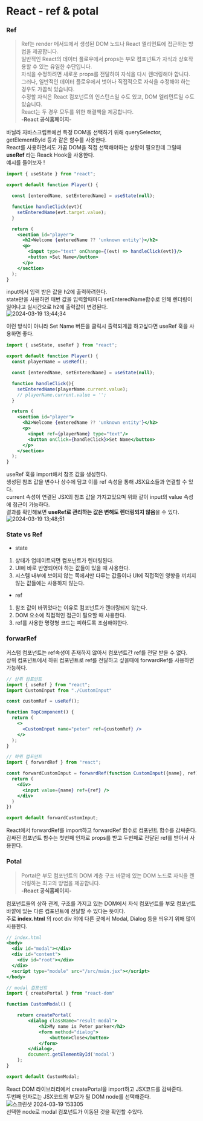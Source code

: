 React - ref & potal
===========

### Ref
>Ref는 render 메서드에서 생성된 DOM 노드나 React 엘리먼트에 접근하는 방법을 제공합니다.   
>일반적인 React의 데이터 플로우에서 props는 부모 컴포넌트가 자식과 상호작용할 수 있는 유일한 수단입니다.   
>자식을 수정하려면 새로운 props를 전달하여 자식을 다시 렌더링해야 합니다.   
>그러나, 일반적인 데이터 플로우에서 벗어나 직접적으로 자식을 수정해야 하는 경우도 가끔씩 있습니다.   
>수정할 자식은 React 컴포넌트의 인스턴스일 수도 있고, DOM 엘리먼트일 수도 있습니다.   
>React는 두 경우 모두를 위한 해결책을 제공합니다.   
>**-React 공식홈페이지-**

바닐라 자바스크립트에선 특정 DOM을 선택하기 위해 querySelector, getElementById 등과 같은 함수를 사용한다.   
React를 사용하면서도 가끔 DOM을 직접 선택해야하는 상황이 필요한데 그럴때 **useRef** 라는 Reack Hook을 사용한다.   
예시를 들어보자 !
```jsx
import { useState } from "react";

export default function Player() {

  const [enteredName, setEnteredName] = useState(null);

  function handleClick(evt){
    setEnteredName(evt.target.value);
  }

  return (
    <section id="player">
      <h2>Welcome {enteredName ?? 'unknown entity'}</h2>
      <p>
        <input type="text" onChange={(evt) => handleClick(evt)}/>
        <button >Set Name</button>
      </p>
    </section>
  );
}
```
input에서 입력 받은 값을 h2에 출력하려한다.   
state만을 사용하면 매번 값을 입력할때마다 setEnteredName함수로 인해 렌더링이 일어나고 실시간으로 h2에 출력값이 변경된다.   
![2024-03-19 13;44;34](https://github.com/100JM/react-refs-portals/assets/85985604/5f9becdd-1fe3-4d92-a3c9-b9cb9d47e1c9)   

이런 방식이 아니라 Set Name 버튼을 클릭시 출력되게끔 하고싶다면 useRef 훅을 사용하면 좋다.
```jsx
import { useState, useRef } from "react";

export default function Player() {
  const playerName = useRef();

  const [enteredName, setEnteredName] = useState(null);

  function handleClick(){
    setEnteredName(playerName.current.value);
    // playerName.current.value = '';
  }

  return (
    <section id="player">
      <h2>Welcome {enteredName ?? 'unknown entity'}</h2>
      <p>
        <input ref={playerName} type="text"/>
        <button onClick={handleClick}>Set Name</button>
      </p>
    </section>
  );
}
```
useRef 훅을 import해서 참조 값을 생성한다.   
생성된 참조 값을 변수나 상수에 담고 이를 ref 속성을 통해 JSX요소들과 연결할 수 있다.   
current 속성이 연결된 JSX의 참조 값을 가지고있으며 위와 같이 input의 value 속성에 접근이 가능하다.   
결과를 확인해보면 **useRef로 관리하는 값은 변해도 렌더링되지 않음**을  수 있다.   
![2024-03-19 13;48;51](https://github.com/100JM/react-refs-portals/assets/85985604/5c88f352-4af3-4bed-9fb6-7db0a1e165b4)   

### State vs Ref
- state
1. 상태가 업데이트되면 컴포넌트가 렌더링된다.
2. UI에 바로 반영되어야 하는 값들이 있을 때 사용한다.
3. 시스템 내부에 보이지 않는 쪽에서만 다루는 값들이나 UI에 직접적인 영향을 끼치지 않는 값들에는 사용하지 않는다.

- ref
1. 참조 값이 바뀌었다는 이유로 컴포넌트가 렌더링되지 않는다.
2. DOM 요소에 직접적인 접근이 필요할 때 사용한다.
3. ref를 사용한 명령형 코드는 피하도록 조심해야한다.

### forwarRef
커스텀 컴포넌트는 ref속성이 존재하지 않아서 컴포넌트간 ref를 전달 받을 수 없다.   
상위 컴포넌트에서 하위 컴포넌트로 ref를 전달하고 싶을때에 forwardRef를 사용하면 가능하다.
```jsx
// 상위 컴포넌트
import { useRef } from "react";
import CustomInput from "./CustomInput"

const customRef = useRef();

function TopComponent() {
  return (
    <>
      <CustomInput name="peter" ref={customRef} />
    </>
  );
}

// 하위 컴포넌트
import { forwardRef } from "react";

const forwardCustomInput = forwardRef(function CustomInput({name}, ref) {
  return (
    <div>
      <input value={name} ref={ref} />
    </div>
  )
})

export default forwardCustomInput;
```
React에서 forwardRef를 import하고 forwardRef 함수로 컴포넌트 함수를 감싸준다.   
감싸진 컴포넌트 함수는 첫번째 인자로 props를 받고 두번째로 전달된 ref를 받아서 사용한다.

### Potal
>Portal은 부모 컴포넌트의 DOM 계층 구조 바깥에 있는 DOM 노드로 자식을 렌더링하는 최고의 방법을 제공합니다.   
>**-React 공식홈페이지-**

컴포넌트들의 상하 관계, 구조를 가지고 있는 DOM에서 자식 컴포넌트를 부모 컴포넌트 바깥에 있는 다른 컴포넌트에 전달할 수 있다는 뜻이다.   
주로 **index.html** 의 root div 외에 다른 곳에서 Modal, Dialog 등을 띄우기 위해 많이 사용한다.
```jsx
// index.html
<body>
  <div id="modal"></div>
  <div id="content">
    <div id="root"></div>
  </div>
  <script type="module" src="/src/main.jsx"></script>
</body>

// modal 컴포넌트
import { createPortal } from "react-dom"

function CustomModal() {

    return createPortal(
        <dialog className="result-modal">
            <h2>My name is Peter parker</h2>
            <form method="dialog">
                <button>Close</button>
            </form>
        </dialog>,
        document.getElementById('modal')
    );
}

export default CustomModal;
```
React DOM 라이브러리에서 createPortal을 import하고 JSX코드를 감싸준다.   
두번째 인자로는 JSX코드의 부모가 될 DOM node를 선택해준다.   
![스크린샷 2024-03-19 153305](https://github.com/100JM/react-refs-portals/assets/85985604/3cf9b790-25fd-4847-8d11-896c915e5d82)   
선택한 node로 modal 컴포넌트가 이동된 것을 확인할 수있다.
